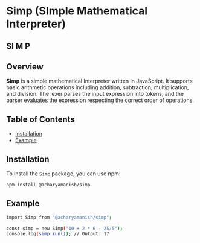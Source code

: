 # Simp (SImple Mathematical Interpreter)
##      SI     M                 P

## Overview

**Simp** is a simple mathematical Interpreter written in JavaScript. It supports basic arithmetic operations including addition, subtraction, multiplication, and division. The lexer parses the input expression into tokens, and the parser evaluates the expression respecting the correct order of operations.

## Table of Contents

- [Installation](#installation)
- [Example](#example)

## Installation

To install the `Simp` package, you can use npm:

```bash
npm install @acharyamanish/simp
```

## Example

```bash
import Simp from "@acharyamanish/simp";

const simp = new Simp("10 + 2 * 6 - 25/5");
console.log(simp.run()); // Output: 17

